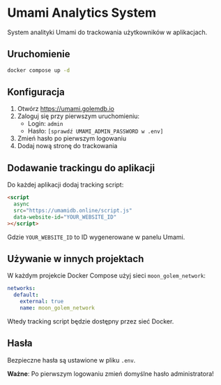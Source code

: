 # Umami Analytics System

System analityki Umami do trackowania użytkowników w aplikacjach.

## Uruchomienie

```bash
docker compose up -d
```

## Konfiguracja

1. Otwórz https://umami.golemdb.io
2. Zaloguj się przy pierwszym uruchomieniu:
   - Login: `admin`
   - Hasło: `[sprawdź UMAMI_ADMIN_PASSWORD w .env]`
3. Zmień hasło po pierwszym logowaniu
4. Dodaj nową stronę do trackowania

## Dodawanie trackingu do aplikacji

Do każdej aplikacji dodaj tracking script:

```html
<script
  async
  src="https://umamidb.online/script.js"
  data-website-id="YOUR_WEBSITE_ID"
></script>
```

Gdzie `YOUR_WEBSITE_ID` to ID wygenerowane w panelu Umami.

## Używanie w innych projektach

W każdym projekcie Docker Compose użyj sieci `moon_golem_network`:

```yaml
networks:
  default:
    external: true
    name: moon_golem_network
```

Wtedy tracking script będzie dostępny przez sieć Docker.

## Hasła

Bezpieczne hasła są ustawione w pliku `.env`.

**Ważne**: Po pierwszym logowaniu zmień domyślne hasło administratora!